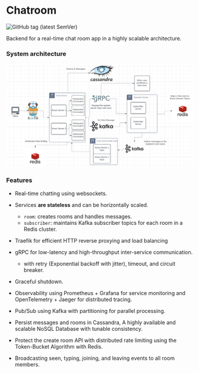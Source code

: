 # Chatroom
![GitHub tag (latest SemVer)](https://img.shields.io/github/v/tag/omran95/chatroom?label=Version&sort=semver)

Backend for a real-time chat room app in a highly scalable architecture. 


### System architecture

<img width="1028" alt="image" src="https://raw.githubusercontent.com/omran95/chatroom/main/architecture.png">


### Features
- Real-time chatting using websockets.
- Services **are stateless** and can be horizontally scaled.
  - `room`: creates rooms and handles messages.
  - `subscriber`: maintains Kafka subscriber topics for each room in a Redis cluster.

- Traefik for efficient HTTP reverse proxying and load balancing
- gRPC for low-latency and high-throughput inter-service communication.
  - with retry (Exponential backoff with jitter), timeout, and circuit breaker.
- Graceful shutdown.
- Observability using Prometheus + Grafana for service monitoring and OpenTelemetry + Jaeger for distributed tracing.
- Pub/Sub using Kafka with partitioning for parallel processing.
- Persist messages and rooms in Cassandra, A highly available and scalable NoSQL Database with tunable consistency.
- Protect the create room API with distributed rate limiting using the Token-Bucket Algorithm with Redis.
- Broadcasting seen, typing, joining, and leaving events to all room members.
